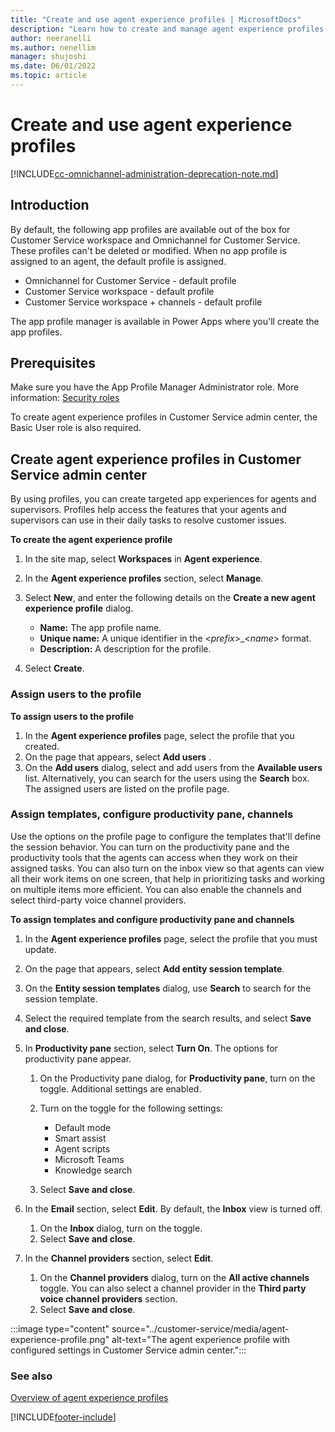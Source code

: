 ```yaml
---
title: "Create and use agent experience profiles | MicrosoftDocs"
description: "Learn how to create and manage agent experience profiles for customized agent experiences."
author: neeranelli
ms.author: nenellim
manager: shujoshi
ms.date: 06/01/2022
ms.topic: article
---
```


# Create and use agent experience profiles

[!INCLUDE[cc-omnichannel-administration-deprecation-note.md](../includes/cc-omnichannel-administration-deprecation-note.md)]

## Introduction

By default, the following app profiles are available out of the box for Customer Service workspace and Omnichannel for Customer Service. These profiles can't be deleted or modified. When no app profile is assigned to an agent, the default profile is assigned.

- Omnichannel for Customer Service - default profile
- Customer Service workspace - default profile
- Customer Service workspace + channels - default profile

The app profile manager is available in Power Apps where you'll create the app profiles.

## Prerequisites

Make sure you have the App Profile Manager Administrator role. More information: [Security roles](security-roles.md)

To create agent experience profiles in Customer Service admin center, the Basic User role is also required.

## Create agent experience profiles in Customer Service admin center

By using profiles, you can create targeted app experiences for agents and supervisors. Profiles help access the features that your agents and supervisors can use in their daily tasks to resolve customer issues.

**To create the agent experience profile**

1. In the site map, select **Workspaces** in **Agent experience**.

2. In the **Agent experience profiles** section, select **Manage**.

3. Select **New**, and enter the following details on the **Create a new agent experience profile** dialog.

   - **Name:** The app profile name.
   - **Unique name:** A unique identifier in the <*prefix*>_<*name*> format.
   - **Description:** A description for the profile.

4. Select **Create**.

### Assign users to the profile

**To assign users to the profile**

1. In the **Agent experience profiles** page, select the profile that you created.
2. On the page that appears, select **Add users** .
3. On the **Add users** dialog, select and add users from the **Available users** list. Alternatively, you can search for the users using the **Search** box. The assigned users are listed on the profile page. 

### Assign templates, configure productivity pane, channels

Use the options on the profile page to configure the templates that'll define the session behavior. You can turn on the productivity pane and the productivity tools that the agents can access when they work on their assigned tasks. You can also turn on the inbox view so that agents can view all their work items on one screen, that help in prioritizing tasks and working on multiple items more efficient. You can also enable the channels and select third-party voice channel providers.

**To assign templates and configure productivity pane and channels**

1. In the **Agent experience profiles** page, select the profile that you must update.

2.  On the page that appears, select **Add entity session template**.

   1. On the **Entity session templates** dialog, use **Search** to search for the session template.

   2. Select the required template from the search results, and select **Save and close**.

3. In **Productivity pane** section, select **Turn On**. The options for productivity pane appear.

   1. On the Productivity pane dialog, for **Productivity pane**, turn on the toggle. Additional settings are enabled.

   2. Turn on the toggle for the following settings:

      - Default mode
      - Smart assist
      - Agent scripts
      - Microsoft Teams
      - Knowledge search

   3. Select **Save and close**.

4. In the **Email** section, select **Edit**. By default, the **Inbox** view is turned off.
   1. On the **Inbox** dialog, turn on the toggle.
   2. Select **Save and close**.

5. In the **Channel providers** section, select **Edit**.
   1. On the **Channel providers** dialog, turn on the **All active channels** toggle. You can also select a channel provider in the **Third party voice channel providers** section.
   3. Select **Save and close**.

:::image type="content" source="../customer-service/media/agent-experience-profile.png" alt-text="The agent experience profile with configured settings in Customer Service admin center.":::

### See also

[Overview of agent experience profiles](agent_experience_profile_create.md)  


[!INCLUDE[footer-include](../includes/footer-banner.md)]
